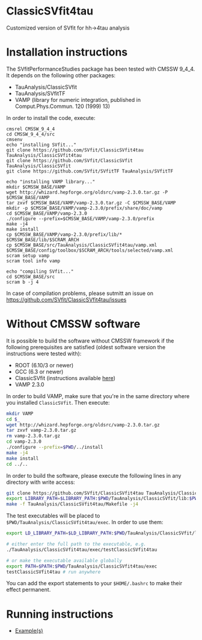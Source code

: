 # ClassicSVfit4tau
Customized version of SVfit for hh->4tau analysis

# Installation instructions
The SVfitPerformanceStudies package has been tested with CMSSW 9_4_4.
It depends on the following other packages:
- TauAnalysis/ClassicSVfit
- TauAnalysis/SVfitTF
- VAMP (library for numeric integration, published in Comput.Phys.Commun. 120 (1999) 13)

In order to install the code, execute:

```
cmsrel CMSSW_9_4_4
cd CMSSW_9_4_4/src
cmsenv
echo "installing SVfit..."
git clone https://github.com/SVfit/ClassicSVfit4tau TauAnalysis/ClassicSVfit4tau
git clone https://github.com/SVfit/ClassicSVfit TauAnalysis/ClassicSVfit
git clone https://github.com/SVfit/SVfitTF TauAnalysis/SVfitTF

echo "installing VAMP library..."
mkdir $CMSSW_BASE/VAMP
wget http://whizard.hepforge.org/oldsrc/vamp-2.3.0.tar.gz -P $CMSSW_BASE/VAMP
tar zxvf $CMSSW_BASE/VAMP/vamp-2.3.0.tar.gz -C $CMSSW_BASE/VAMP
mkdir -p $CMSSW_BASE/VAMP/vamp-2.3.0/prefix/share/doc/vamp
cd $CMSSW_BASE/VAMP/vamp-2.3.0
./configure --prefix=$CMSSW_BASE/VAMP/vamp-2.3.0/prefix
make -j4
make install
cp $CMSSW_BASE/VAMP/vamp-2.3.0/prefix/lib/* $CMSSW_BASE/lib/$SCRAM_ARCH
cp $CMSSW_BASE/src/TauAnalysis/ClassicSVfit4tau/vamp.xml $CMSSW_BASE/config/toolbox/$SCRAM_ARCH/tools/selected/vamp.xml
scram setup vamp
scram tool info vamp

echo "compiling SVfit..."
cd $CMSSW_BASE/src
scram b -j 4
```

In case of compilation problems, please sutmitt an issue on
https://github.com/SVfit/ClassicSVfit4tau/issues

# Without CMSSW software

It is possible to build the software without CMSSW framework if the following prerequisites are satisfied (oldest software version the instructions were tested with):
- ROOT (6.10/3 or newer)
- GCC (6.3 or newer)
- ClassicSVfit (instructions available [here](https://github.com/SVfit/ClassicSVfit#without-cmssw-software))
- VAMP 2.3.0

In order to build VAMP, make sure that you're in the same directory where you installed `ClassicSVfit`.
Then execute:
```bash
mkdir VAMP
cd $_
wget http://whizard.hepforge.org/oldsrc/vamp-2.3.0.tar.gz
tar zxvf vamp-2.3.0.tar.gz
rm vamp-2.3.0.tar.gz
cd vamp-2.3.0
./configure --prefix=$PWD/../install
make -j4
make install
cd ../..
```

In order to build the software, please execute the following lines in any directory with write access:
```bash
git clone https://github.com/SVfit/ClassicSVfit4tau TauAnalysis/ClassicSVfit4tau
export LIBRARY_PATH=$LIBRARY_PATH:$PWD/TauAnalysis/ClassicSVfit/lib:$PWD/VAMP/install/lib:$PWD/TauAnalysis/ClassicSVfit4tau/lib
make -f TauAnalysis/ClassicSVfit4tau/Makefile -j4
```

The test executables will be placed to `$PWD/TauAnalysis/ClassicSVfit4tau/exec`. In order to use them:
```bash
export LD_LIBRARY_PATH=$LD_LIBRARY_PATH:$PWD/TauAnalysis/ClassicSVfit/lib:$PWD/VAMP/install/lib:$PWD/TauAnalysis/ClassicSVfit4tau/lib

# either enter the full path to the executable, e.g.
./TauAnalysis/ClassicSVfit4tau/exec/testClassicSVfit4tau

# or make the executable available globally
export PATH=$PATH:$PWD/TauAnalysis/ClassicSVfit4tau/exec
testClassicSVfit4tau # run anywhere
```
You can add the export statements to your `$HOME/.bashrc` to make their effect permanent.

# Running instructions
- [Example(s)](https://github.com/SVfit/ClassicSVfit4tau/blob/master/bin/testClassicSVfit4tau.cc)
